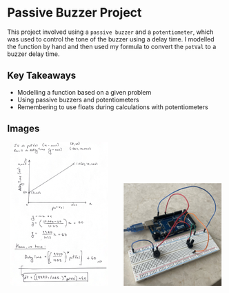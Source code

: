# Passive Buzzer Project

This project involved using a `passive buzzer` and a `potentiometer`, which was used to control the tone of the buzzer using a delay time. I modelled the function by hand and then used my formula to convert the `potVal` to a buzzer delay time. 

## Key Takeaways

- Modelling a function based on a given problem
- Using passive buzzers and potentiometers
- Remembering to use floats during calculations with potentiometers

## Images

<p align="center">
  <img src="images/model.png" width="45%">
  &nbsp; &nbsp; &nbsp; &nbsp;
  <img src="images/wiring.JPG" width="45%">
</p>

